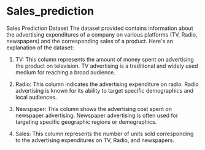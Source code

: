 # Sales_prediction

Sales Prediction Dataset
The dataset provided contains information about the advertising expenditures of a company on various platforms (TV, Radio, newspapers) and the corresponding sales of a product. Here's an explanation of the dataset:

1. TV: This column represents the amount of money spent on advertising the product on television. TV advertising is a traditional and widely used medium for reaching a broad audience.

2. Radio: This column indicates the advertising expenditure on radio. Radio advertising is known for its ability to target specific demographics and local audiences.

3. Newspaper: This column shows the advertising cost spent on newspaper advertising. Newspaper advertising is often used for targeting specific geographic regions or demographics.

4. Sales: This column represents the number of units sold corresponding to the advertising expenditures on TV, Radio, and newspapers.

